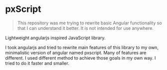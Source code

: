 # pxScript

> This repository was me trying to rewrite basic Angular functionality so that I can understand it better. It is not intended for use anywhere.

Lightweight angularjs inspired JavaScript library.

I took angularjs and tried to rewrite main features of this library to my own, minimalistic version of angular named pxscript. Many of features are different. I used different method to achieve those goals in my own way. I tried to do it faster and smaller.

